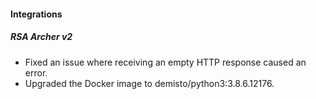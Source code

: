 
#### Integrations
##### RSA Archer v2
- Fixed an issue where receiving an empty HTTP response caused an error.
- Upgraded the Docker image to demisto/python3:3.8.6.12176.
